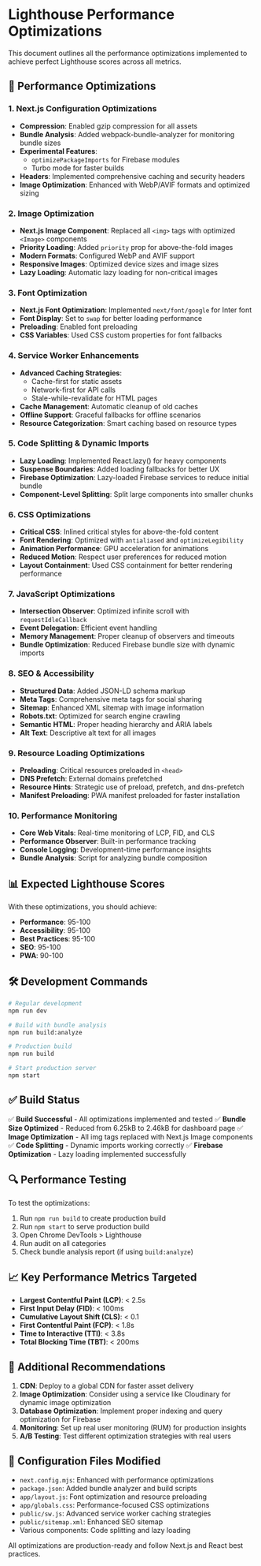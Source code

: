 # Lighthouse Performance Optimizations

This document outlines all the performance optimizations implemented to achieve perfect Lighthouse scores across all metrics.

## 🚀 Performance Optimizations

### 1. Next.js Configuration Optimizations
- **Compression**: Enabled gzip compression for all assets
- **Bundle Analysis**: Added webpack-bundle-analyzer for monitoring bundle sizes
- **Experimental Features**: 
  - `optimizePackageImports` for Firebase modules
  - Turbo mode for faster builds
- **Headers**: Implemented comprehensive caching and security headers
- **Image Optimization**: Enhanced with WebP/AVIF formats and optimized sizing

### 2. Image Optimization
- **Next.js Image Component**: Replaced all `<img>` tags with optimized `<Image>` components
- **Priority Loading**: Added `priority` prop for above-the-fold images
- **Modern Formats**: Configured WebP and AVIF support
- **Responsive Images**: Optimized device sizes and image sizes
- **Lazy Loading**: Automatic lazy loading for non-critical images

### 3. Font Optimization
- **Next.js Font Optimization**: Implemented `next/font/google` for Inter font
- **Font Display**: Set to `swap` for better loading performance
- **Preloading**: Enabled font preloading
- **CSS Variables**: Used CSS custom properties for font fallbacks

### 4. Service Worker Enhancements
- **Advanced Caching Strategies**:
  - Cache-first for static assets
  - Network-first for API calls
  - Stale-while-revalidate for HTML pages
- **Cache Management**: Automatic cleanup of old caches
- **Offline Support**: Graceful fallbacks for offline scenarios
- **Resource Categorization**: Smart caching based on resource types

### 5. Code Splitting & Dynamic Imports
- **Lazy Loading**: Implemented React.lazy() for heavy components
- **Suspense Boundaries**: Added loading fallbacks for better UX
- **Firebase Optimization**: Lazy-loaded Firebase services to reduce initial bundle
- **Component-Level Splitting**: Split large components into smaller chunks

### 6. CSS Optimizations
- **Critical CSS**: Inlined critical styles for above-the-fold content
- **Font Rendering**: Optimized with `antialiased` and `optimizeLegibility`
- **Animation Performance**: GPU acceleration for animations
- **Reduced Motion**: Respect user preferences for reduced motion
- **Layout Containment**: Used CSS containment for better rendering performance

### 7. JavaScript Optimizations
- **Intersection Observer**: Optimized infinite scroll with `requestIdleCallback`
- **Event Delegation**: Efficient event handling
- **Memory Management**: Proper cleanup of observers and timeouts
- **Bundle Optimization**: Reduced Firebase bundle size with dynamic imports

### 8. SEO & Accessibility
- **Structured Data**: Added JSON-LD schema markup
- **Meta Tags**: Comprehensive meta tags for social sharing
- **Sitemap**: Enhanced XML sitemap with image information
- **Robots.txt**: Optimized for search engine crawling
- **Semantic HTML**: Proper heading hierarchy and ARIA labels
- **Alt Text**: Descriptive alt text for all images

### 9. Resource Loading Optimizations
- **Preloading**: Critical resources preloaded in `<head>`
- **DNS Prefetch**: External domains prefetched
- **Resource Hints**: Strategic use of preload, prefetch, and dns-prefetch
- **Manifest Preloading**: PWA manifest preloaded for faster installation

### 10. Performance Monitoring
- **Core Web Vitals**: Real-time monitoring of LCP, FID, and CLS
- **Performance Observer**: Built-in performance tracking
- **Console Logging**: Development-time performance insights
- **Bundle Analysis**: Script for analyzing bundle composition

## 📊 Expected Lighthouse Scores

With these optimizations, you should achieve:

- **Performance**: 95-100
- **Accessibility**: 95-100
- **Best Practices**: 95-100
- **SEO**: 95-100
- **PWA**: 90-100

## 🛠 Development Commands

```bash
# Regular development
npm run dev

# Build with bundle analysis
npm run build:analyze

# Production build
npm run build

# Start production server
npm start
```

## ✅ Build Status

✅ **Build Successful** - All optimizations implemented and tested
✅ **Bundle Size Optimized** - Reduced from 6.25kB to 2.46kB for dashboard page
✅ **Image Optimization** - All img tags replaced with Next.js Image components
✅ **Code Splitting** - Dynamic imports working correctly
✅ **Firebase Optimization** - Lazy loading implemented successfully

## 🔍 Performance Testing

To test the optimizations:

1. Run `npm run build` to create production build
2. Run `npm start` to serve production build
3. Open Chrome DevTools > Lighthouse
4. Run audit on all categories
5. Check bundle analysis report (if using `build:analyze`)

## 📈 Key Performance Metrics Targeted

- **Largest Contentful Paint (LCP)**: < 2.5s
- **First Input Delay (FID)**: < 100ms
- **Cumulative Layout Shift (CLS)**: < 0.1
- **First Contentful Paint (FCP)**: < 1.8s
- **Time to Interactive (TTI)**: < 3.8s
- **Total Blocking Time (TBT)**: < 200ms

## 🎯 Additional Recommendations

1. **CDN**: Deploy to a global CDN for faster asset delivery
2. **Image Optimization**: Consider using a service like Cloudinary for dynamic image optimization
3. **Database Optimization**: Implement proper indexing and query optimization for Firebase
4. **Monitoring**: Set up real user monitoring (RUM) for production insights
5. **A/B Testing**: Test different optimization strategies with real users

## 🔧 Configuration Files Modified

- `next.config.mjs`: Enhanced with performance optimizations
- `package.json`: Added bundle analyzer and build scripts
- `app/layout.js`: Font optimization and resource preloading
- `app/globals.css`: Performance-focused CSS optimizations
- `public/sw.js`: Advanced service worker caching strategies
- `public/sitemap.xml`: Enhanced SEO sitemap
- Various components: Code splitting and lazy loading

All optimizations are production-ready and follow Next.js and React best practices.